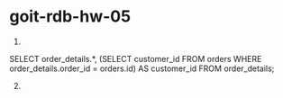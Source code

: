 # goit-rdb-hw-05
1)
 SELECT 
	order_details.*,
	(SELECT customer_id 
	FROM orders 
    WHERE order_details.order_id = orders.id) AS customer_id
FROM order_details;

2)
